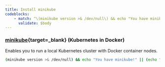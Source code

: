 ```yaml
---
title: Install minikube
codeblocks:
    - match: ^\(minikube version >& /dev/null\) && echo "You have minikube!" \|\| \(echo "Please install minikube" && exit 1\)$
      validate: $body
---
```


### [minikube](https://minikube.sigs.k8s.io/docs/start/){target=_blank} (Kubernetes in Docker)

Enables you to run a local Kubernetes cluster with Docker container nodes.

```bash
(minikube version >& /dev/null) && echo "You have minikube!" || (echo "Please install minikube" && exit 1)
```
